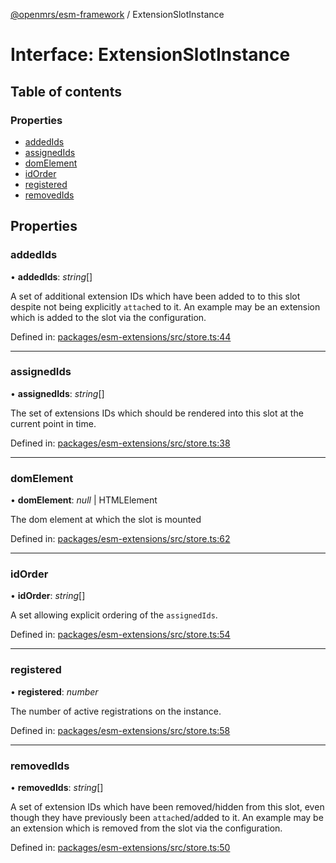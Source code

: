 [@openmrs/esm-framework](../API.md) / ExtensionSlotInstance

# Interface: ExtensionSlotInstance

## Table of contents

### Properties

- [addedIds](extensionslotinstance.md#addedids)
- [assignedIds](extensionslotinstance.md#assignedids)
- [domElement](extensionslotinstance.md#domelement)
- [idOrder](extensionslotinstance.md#idorder)
- [registered](extensionslotinstance.md#registered)
- [removedIds](extensionslotinstance.md#removedids)

## Properties

### addedIds

• **addedIds**: *string*[]

A set of additional extension IDs which have been added to to this slot despite not being
explicitly `attach`ed to it.
An example may be an extension which is added to the slot via the configuration.

Defined in: [packages/esm-extensions/src/store.ts:44](https://github.com/nk183/openmrs-esm-core/blob/master/packages/esm-extensions/src/store.ts#L44)

___

### assignedIds

• **assignedIds**: *string*[]

The set of extensions IDs which should be rendered into this slot at the current point in time.

Defined in: [packages/esm-extensions/src/store.ts:38](https://github.com/nk183/openmrs-esm-core/blob/master/packages/esm-extensions/src/store.ts#L38)

___

### domElement

• **domElement**: *null* \| HTMLElement

The dom element at which the slot is mounted

Defined in: [packages/esm-extensions/src/store.ts:62](https://github.com/nk183/openmrs-esm-core/blob/master/packages/esm-extensions/src/store.ts#L62)

___

### idOrder

• **idOrder**: *string*[]

A set allowing explicit ordering of the `assignedIds`.

Defined in: [packages/esm-extensions/src/store.ts:54](https://github.com/nk183/openmrs-esm-core/blob/master/packages/esm-extensions/src/store.ts#L54)

___

### registered

• **registered**: *number*

The number of active registrations on the instance.

Defined in: [packages/esm-extensions/src/store.ts:58](https://github.com/nk183/openmrs-esm-core/blob/master/packages/esm-extensions/src/store.ts#L58)

___

### removedIds

• **removedIds**: *string*[]

A set of extension IDs which have been removed/hidden from this slot, even though they have
previously been `attach`ed/added to it.
An example may be an extension which is removed from the slot via the configuration.

Defined in: [packages/esm-extensions/src/store.ts:50](https://github.com/nk183/openmrs-esm-core/blob/master/packages/esm-extensions/src/store.ts#L50)
